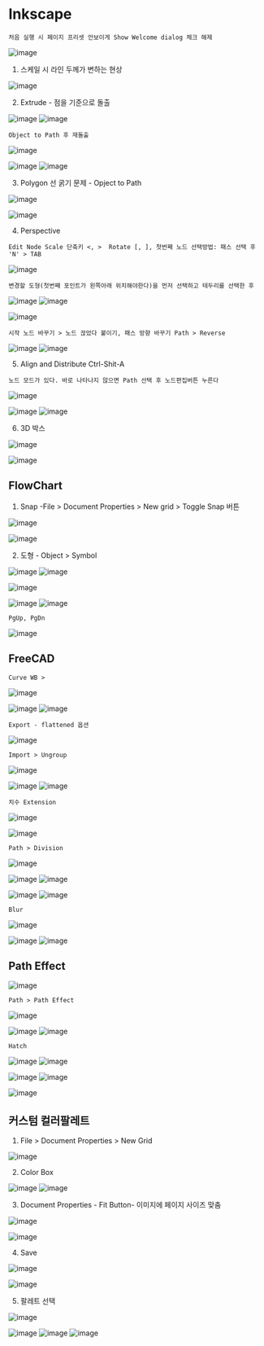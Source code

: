 Inkscape 
============


`처음 실행 시 페이지 프리셋 안보이게 Show Welcome dialog 체크 해제`

![image](https://user-images.githubusercontent.com/30430227/185782212-97ee4e2b-9f6d-489c-be19-52e9dabd1f96.png)


1. 스케일 시 라인 두께가 변하는 현상

![image](https://user-images.githubusercontent.com/30430227/177917446-afa1a5a1-7cdf-4ed1-9653-e67a5a3801c4.png)


2. Extrude - 점을 기준으로 돌출

![image](https://user-images.githubusercontent.com/30430227/177917571-80af503d-a394-4f1d-b736-b9b557b1a2a1.png)
![image](https://user-images.githubusercontent.com/30430227/177917753-bdf2ad65-75a3-49fc-9373-b4f4807151fa.png)

`Object to Path 후 재돌출`

![image](https://user-images.githubusercontent.com/30430227/177918926-573a746a-a3be-48ea-be6d-2779bb060870.png)

![image](https://user-images.githubusercontent.com/30430227/177917550-e379aec0-68e1-4602-ac17-e092d8f1f780.png)
![image](https://user-images.githubusercontent.com/30430227/177917725-87f111a9-4637-443e-a6b1-c8a14b870175.png)


3. Polygon 선 굵기 문제 - Opject to Path

![image](https://user-images.githubusercontent.com/30430227/177918578-39024718-8353-45a7-8e4d-e7f895043dee.png)

![image](https://user-images.githubusercontent.com/30430227/177918618-bab8d50a-e236-4b73-83fe-f49844cb7d35.png)


4. Perspective 

`Edit Node Scale 단축키 <, >  Rotate [, ], 첫번째 노드 선택방법: 패스 선택 후 'N' > TAB`

![image](https://user-images.githubusercontent.com/30430227/177920105-fb6d5bc5-5927-438c-be39-7deeed9b083a.png)


`변경할 도형(첫번째 포인트가 왼쪽아래 위치해야한다)을 먼저 선택하고 테두리를 선택한 후`

![image](https://user-images.githubusercontent.com/30430227/177920223-ffffc68d-349f-421a-b624-9da0ff6e51c6.png)
![image](https://user-images.githubusercontent.com/30430227/177929314-5a4fd426-43e3-4914-a3e2-16597bd1ccae.png)

![image](https://user-images.githubusercontent.com/30430227/177919377-a50f779b-3c88-40b3-9379-62716816c203.png)


`시작 노드 바꾸기 > 노드 끊었다 붙이기, 패스 방향 바꾸기 Path > Reverse`

![image](https://user-images.githubusercontent.com/30430227/177929482-febbe897-0236-4204-a3c3-0523145cd83e.png)
![image](https://user-images.githubusercontent.com/30430227/177929538-847617c9-3c49-4b52-bb9d-a91dab6d6237.png)


5. Align and Distribute Ctrl-Shit-A

`노드 모드가 있다. 바로 나타나지 않으면 Path 선택 후 노드편집버튼 누른다`

![image](https://user-images.githubusercontent.com/30430227/177921619-5d271595-c612-438b-9c12-febb921cd883.png)

![image](https://user-images.githubusercontent.com/30430227/177921829-241bccb2-3404-4ef9-ba31-7db7e8d1f38a.png)
![image](https://user-images.githubusercontent.com/30430227/177921852-6c490542-d2cb-4785-996f-5affcc62e1f3.png)


6. 3D 박스

![image](https://user-images.githubusercontent.com/30430227/177929747-c3f2b997-f9a4-493a-9ae3-85edf5b958aa.png)

![image](https://user-images.githubusercontent.com/30430227/177929719-4d1395ec-bc84-499f-9e93-02bfcfde6650.png)



FlowChart
---------------

1. Snap -File > Document Properties > New grid > Toggle Snap 버튼

![image](https://user-images.githubusercontent.com/30430227/177931324-3c85627b-eb84-497c-a467-bf7e88a0600d.png)

![image](https://user-images.githubusercontent.com/30430227/177932070-23cd2fbe-33fe-46b3-8260-ee5ea72af0e5.png)


2. 도형 - Object > Symbol

![image](https://user-images.githubusercontent.com/30430227/177932323-60aaab6f-a484-4795-8610-0bb5f30db757.png)
![image](https://user-images.githubusercontent.com/30430227/177932387-b860f50e-2801-4ce9-877b-fbf9f47b43a6.png)

![image](https://user-images.githubusercontent.com/30430227/177933143-03d6c5d6-8602-4328-8ae4-c83006ffc167.png)

![image](https://user-images.githubusercontent.com/30430227/177933041-be7f2b5a-e7c3-4e4a-9e16-3391c0859f5e.png)
![image](https://user-images.githubusercontent.com/30430227/177933841-05ffde6d-4f4a-445e-a99b-04ea710ff5a5.png)

`PgUp, PgDn`

![image](https://user-images.githubusercontent.com/30430227/177934052-994938bb-2bd8-4482-9195-a7b2c9027080.png)


FreeCAD 
-----------

`Curve WB >`

![image](https://user-images.githubusercontent.com/30430227/179361388-bfcf1f22-0ec8-4712-b901-f3edcd68b42d.png)

![image](https://user-images.githubusercontent.com/30430227/179361356-09f34597-460f-4047-8d65-5415c602b2f0.png)
![image](https://user-images.githubusercontent.com/30430227/179361375-867051cb-6500-4cc5-ba3b-40e504f75ef6.png)

`Export - flattened 옵션`

![image](https://user-images.githubusercontent.com/30430227/179361433-d27f5edd-9c34-464d-8716-9cca5e0c820c.png)

`Import > Ungroup`

![image](https://user-images.githubusercontent.com/30430227/179361474-4f41114e-6835-468e-8f09-5496a131b42c.png)

![image](https://user-images.githubusercontent.com/30430227/179361477-e72c298a-1300-49bf-a712-0228ba62b792.png)
![image](https://user-images.githubusercontent.com/30430227/179361486-1420f033-9ed9-4e6c-914e-f8e2b4a976e7.png)

`치수 Extension`

![image](https://user-images.githubusercontent.com/30430227/179361506-d461d205-3ee2-48b0-bb81-3225be67eaf1.png)

![image](https://user-images.githubusercontent.com/30430227/179361527-13665c8b-5b54-4195-8fbb-50ea676cb166.png)

`Path > Division`

![image](https://user-images.githubusercontent.com/30430227/179361618-ede8920c-770a-4aed-9301-66030dd4a6db.png)

![image](https://user-images.githubusercontent.com/30430227/179361593-93069acd-7dfd-4d44-b851-38873af192c5.png)
![image](https://user-images.githubusercontent.com/30430227/179361606-dc51445e-0889-4fc1-a620-1cffa6455514.png)

![image](https://user-images.githubusercontent.com/30430227/185750332-09317e89-fa56-46f8-9d20-daa84ae6dae1.png)
![image](https://user-images.githubusercontent.com/30430227/185750357-3d55022e-7dee-4e09-bb65-afc0d470cb90.png)

`Blur`

![image](https://user-images.githubusercontent.com/30430227/185750983-83a3bc2f-0747-4835-b0e0-0792b0290912.png)

![image](https://user-images.githubusercontent.com/30430227/185750997-f71bcf1f-6b05-4e94-ada1-78d2f04e4cd9.png)
![image](https://user-images.githubusercontent.com/30430227/185751007-31dda2c3-55eb-462d-8c56-cbc496a030bb.png)


Path Effect 
-----------------

![image](https://user-images.githubusercontent.com/30430227/185748929-2aa87efd-fef9-4307-ae7d-17a796916175.png)

`Path > Path Effect`

![image](https://user-images.githubusercontent.com/30430227/185748957-d4d242cf-b94a-4269-bec5-4807f8818c89.png)

![image](https://user-images.githubusercontent.com/30430227/185749012-3bcb3f6f-516a-4a1a-9218-de70dd55f02d.png)
![image](https://user-images.githubusercontent.com/30430227/185748984-ab45f1d5-56fb-4fe1-8f82-9025e19d5a68.png)


`Hatch`

![image](https://user-images.githubusercontent.com/30430227/185781860-95413874-5f16-49a5-aa07-7bcdb187c810.png)
![image](https://user-images.githubusercontent.com/30430227/185781873-04675651-ad93-44c8-9ff5-43f57b439dc9.png)

![image](https://user-images.githubusercontent.com/30430227/185781903-3972a81c-2c3c-4e1c-b42f-a93a6f5c24ff.png)
![image](https://user-images.githubusercontent.com/30430227/185781936-9975e95e-0851-43f8-a52f-828c41a429ec.png)

![image](https://user-images.githubusercontent.com/30430227/185781854-2ce80e4d-6856-44a0-87c3-2da99e2a1d6c.png)


커스텀 컬러팔레트
---------------

1. File > Document Properties > New Grid

![image](https://user-images.githubusercontent.com/30430227/185782178-cadd44d6-62a5-4b0b-91e3-96737f0643e1.png)

2. Color Box

![image](https://user-images.githubusercontent.com/30430227/185782349-abd57b68-274c-4ca9-905c-05466703455f.png)
![image](https://user-images.githubusercontent.com/30430227/185782409-b4ddceb1-4088-4bab-aff2-85f1a9ee326d.png)

3. Document Properties - Fit Button- 이미지에 페이지 사이즈 맞춤

![image](https://user-images.githubusercontent.com/30430227/185782464-7ea3e0a9-83d7-427f-8e2c-8b8b43e24e38.png)

![image](https://user-images.githubusercontent.com/30430227/185782444-bc71a913-1c5f-4d56-a97a-4c902e50303f.png)


4. Save 

![image](https://user-images.githubusercontent.com/30430227/185782526-53560cac-eb2e-45a4-9e6a-813d8ece12ab.png)

![image](https://user-images.githubusercontent.com/30430227/185782572-c75f658e-a73e-4277-9dfc-05e85140e040.png)


5. 팔레트 선택

![image](https://user-images.githubusercontent.com/30430227/185782695-a55708b4-ff57-4c12-b58c-9f387329ec6a.png)

![image](https://user-images.githubusercontent.com/30430227/185782611-e45955e7-ac8b-4c2f-8172-8a35dfcbc561.png)
![image](https://user-images.githubusercontent.com/30430227/185782661-7f73d309-f72f-41eb-8bb2-6b96dc21139b.png)
![image](https://user-images.githubusercontent.com/30430227/185782670-61a95ca8-623d-43d1-9846-4bb9de9859ef.png)




